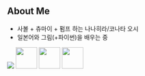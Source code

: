 ## About Me
<ul>
  <li>사볼 + 츄마이 + 펌프 하는 나나히라/코나타 오시</li>
  <li>일본어와 그림(+파이썬)을 배우는 중</li>
</ul>

<img src="http://mazassumnida.wtf/api/v2/generate_badge?boj=pumpsnacktv"/>
<img src="https://avatars.githubusercontent.com/u/156066211?v=4" width="50" height="50" />
<img src="https://media1.tenor.com/m/y6V1TRkQHN4AAAAC/bocchi-the-rock-hitori-gotou.gif" width="50" height="50" />
<img src="https://media.tenor.com/ROTT22u3Vr0AAAA1/konata-lucky-star.webp" width="50" height="50" />
